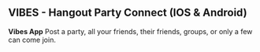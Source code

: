 ## VIBES - Hangout Party Connect (IOS & Android)
__Vibes App__
Post a party, all your friends, their friends, groups, or only a few can come join.
